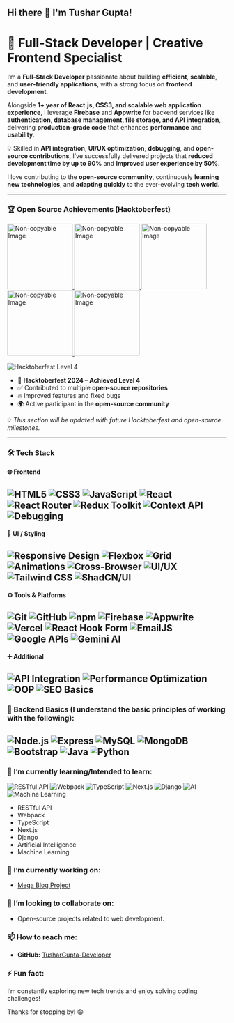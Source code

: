 ## Hi there 👋 I'm Tushar Gupta!  

# 🚀 Full-Stack Developer | Creative Frontend Specialist  

I’m a **Full-Stack Developer** passionate about building **efficient**, **scalable**, and **user-friendly applications**, with a strong focus on **frontend development**.  

Alongside **1+ year of React.js, CSS3, and scalable web application experience**, I leverage **Firebase** and **Appwrite** for backend services like **authentication, database management, file storage, and API integration**, delivering **production-grade code** that enhances **performance** and **usability**.  

💡 Skilled in **API integration**, **UI/UX optimization**, **debugging**, and **open-source contributions**, I’ve successfully delivered projects that **reduced development time by up to 90%** and **improved user experience by 50%**.  

I love contributing to the **open-source community**, continuously **learning new technologies**, and **adapting quickly** to the ever-evolving **tech world**.  

---

### 🏆 Open Source Achievements (Hacktoberfest)  

<a href="https://www.holopin.io/hacktoberfest2024/userbadge/cm1rztplt108520cm6mobl4m7v" target="_blank">
  <img src="https://assets.holopin.io/hf2024levels/level0-sloth-code-0-0-0-0.webp" width="150" alt="Non-copyable Image" oncontextmenu="return false;" draggable="false" />
</a>

<a href="https://www.holopin.io/hacktoberfest2024/userbadge/cm2dkuufw23000cl8mwa515gp" target="_blank">
  <img src="https://assets.holopin.io/hf2024levels/level1-sloth-code-0-0-0-0.webp" width="150" alt="Non-copyable Image" oncontextmenu="return false;" draggable="false" />
</a>
<a href="https://www.holopin.io/hacktoberfest2024/userbadge/cm2eow80794080cl2bexupev6" target="_blank">
  <img src="https://assets.holopin.io/hf2024levels/level2-sloth-code-0-0-0-0.webp" width="150" alt="Non-copyable Image" oncontextmenu="return false;" draggable="false" />
</a>
<a href="https://www.holopin.io/hacktoberfest2024/userbadge/cm2jwhh8z23800cmfit05fr4g" target="_blank">
  <img src="https://assets.holopin.io/hf2024levels/level3-sloth-code-0-0-0-0.webp" width="150" alt="Non-copyable Image" oncontextmenu="return false;" draggable="false" />
</a>
<a href="https://www.holopin.io/hacktoberfest2024/userbadge/cm31nxp7o50580clgb2ycbyax" target="_blank">
  <img src="https://assets.holopin.io/hf2024levels/level4-sloth-code-0-0-0-0.webp" width="150" alt="Non-copyable Image" oncontextmenu="return false;" draggable="false" />
</a>

![Hacktoberfest Level 4](https://img.shields.io/badge/Hacktoberfest-Level%204-blueviolet?style=for-the-badge&logo=hackthebox&logoColor=white)

- 🎉 **Hacktoberfest 2024 – Achieved Level 4**  
- ✅ Contributed to multiple **open-source repositories**  
- 🔥 Improved features and fixed bugs  
- 🌍 Active participant in the **open-source community**  

💡 *This section will be updated with future Hacktoberfest and open-source milestones.*  

---

### 🛠️ Tech Stack

#### 🌐 Frontend
![HTML5](https://img.shields.io/badge/HTML5-E34F26?style=for-the-badge&logo=html5&logoColor=white)
![CSS3](https://img.shields.io/badge/CSS3-1572B6?style=for-the-badge&logo=css3&logoColor=white)
![JavaScript](https://img.shields.io/badge/JavaScript-ES6+-F7DF1E?style=for-the-badge&logo=javascript&logoColor=black)
![React](https://img.shields.io/badge/React-61DAFB?style=for-the-badge&logo=react&logoColor=black)
![React Router](https://img.shields.io/badge/React_Router-CA4245?style=for-the-badge&logo=react-router&logoColor=white)
![Redux Toolkit](https://img.shields.io/badge/Redux_Toolkit-764ABC?style=for-the-badge&logo=redux&logoColor=white)
![Context API](https://img.shields.io/badge/Context_API-61DAFB?style=for-the-badge&logo=react&logoColor=black)
![Debugging](https://img.shields.io/badge/Debugging-000000?style=for-the-badge&logo=javascript&logoColor=white)
--
#### 🎨 UI / Styling
![Responsive Design](https://img.shields.io/badge/Responsive%20Design-4285F4?style=for-the-badge&logo=googlechrome&logoColor=white)
![Flexbox](https://img.shields.io/badge/Flexbox-FF6F00?style=for-the-badge&logo=css3&logoColor=white)
![Grid](https://img.shields.io/badge/CSS%20Grid-2965f1?style=for-the-badge&logo=css3&logoColor=white)
![Animations](https://img.shields.io/badge/Animations-FF4088?style=for-the-badge&logo=framer&logoColor=white)
![Cross-Browser](https://img.shields.io/badge/Cross--Browser-5A29E4?style=for-the-badge&logo=googlechrome&logoColor=white)
![UI/UX](https://img.shields.io/badge/UI%2FUX%20Best%20Practices-FF61F6?style=for-the-badge&logo=figma&logoColor=white)
![Tailwind CSS](https://img.shields.io/badge/Tailwind_CSS-38B2AC?style=for-the-badge&logo=tailwind-css&logoColor=white)
![ShadCN/UI](https://img.shields.io/badge/ShadCN%2FUI-000000?style=for-the-badge&logo=react&logoColor=white)
--
#### ⚙️ Tools & Platforms
![Git](https://img.shields.io/badge/Git-F05032?style=for-the-badge&logo=git&logoColor=white)
![GitHub](https://img.shields.io/badge/GitHub-181717?style=for-the-badge&logo=github&logoColor=white)
![npm](https://img.shields.io/badge/npm-CB3837?style=for-the-badge&logo=npm&logoColor=white)
![Firebase](https://img.shields.io/badge/Firebase-FFCA28?style=for-the-badge&logo=firebase&logoColor=black)
![Appwrite](https://img.shields.io/badge/Appwrite-F02E65?style=for-the-badge&logo=appwrite&logoColor=white)
![Vercel](https://img.shields.io/badge/Vercel-000000?style=for-the-badge&logo=vercel&logoColor=white)
![React Hook Form](https://img.shields.io/badge/React_Hook_Form-ECF2FF?style=for-the-badge&logo=reacthookform&logoColor=black)
![EmailJS](https://img.shields.io/badge/EmailJS-FF5C83?style=for-the-badge&logo=email&logoColor=white)
![Google APIs](https://img.shields.io/badge/Google%20APIs-4285F4?style=for-the-badge&logo=google&logoColor=white)
![Gemini AI](https://img.shields.io/badge/Gemini_AI-4285F4?style=for-the-badge&logo=google&logoColor=white)
--
#### ➕ Additional
![API Integration](https://img.shields.io/badge/API%20Integration-009688?style=for-the-badge&logo=fastapi&logoColor=white)
![Performance Optimization](https://img.shields.io/badge/Web%20Performance%20Optimization-FF9800?style=for-the-badge&logo=googlechrome&logoColor=white)
![OOP](https://img.shields.io/badge/Object--Oriented%20Programming-7952B3?style=for-the-badge&logo=java&logoColor=white)
![SEO Basics](https://img.shields.io/badge/SEO-Basics-36A97E?style=for-the-badge&logo=google&logoColor=white)
--
### 🔧 Backend Basics (I understand the basic principles of working with the following):
![Node.js](https://img.shields.io/badge/Node.js-339933?style=for-the-badge&logo=nodedotjs&logoColor=white)
![Express](https://img.shields.io/badge/Express-000000?style=for-the-badge&logo=express&logoColor=white)
![MySQL](https://img.shields.io/badge/MySQL-4479A1?style=for-the-badge&logo=mysql&logoColor=white)
![MongoDB](https://img.shields.io/badge/MongoDB-47A248?style=for-the-badge&logo=mongodb&logoColor=white)
![Bootstrap](https://img.shields.io/badge/Bootstrap-563D7C?style=for-the-badge&logo=bootstrap&logoColor=white)
![Java](https://img.shields.io/badge/Java-D00000?style=for-the-badge&logo=java&logoColor=white)
![Python](https://img.shields.io/badge/Python-3776AB?style=for-the-badge&logo=python&logoColor=white)
--
### 🌱 I’m currently learning/Intended to learn:
![RESTful API](https://img.shields.io/badge/RESTful_API-5C5C5C?style=for-the-badge)
![Webpack](https://img.shields.io/badge/Webpack-8DD6F9?style=for-the-badge&logo=webpack&logoColor=black)
![TypeScript](https://img.shields.io/badge/TypeScript-007ACC?style=for-the-badge&logo=typescript&logoColor=white)
![Next.js](https://img.shields.io/badge/Next.js-000000?style=for-the-badge&logo=next.js&logoColor=white)
![Django](https://img.shields.io/badge/Django-092E20?style=for-the-badge&logo=django&logoColor=white)
![AI](https://img.shields.io/badge/AI-FFBF00?style=for-the-badge)
![Machine Learning](https://img.shields.io/badge/Machine_Learning-FF7F50?style=for-the-badge)

- RESTful API
- Webpack
- TypeScript
- Next.js
- Django
- Artificial Intelligence
- Machine Learning

### 🔭 I’m currently working on:
- [Mega Blog Project](https://github.com/TusharGupta-Developer/React.js/tree/main/11reduxToolkitTodo/reduxToolkitTodo)

### 👯 I’m looking to collaborate on:
- Open-source projects related to web development.

### 📫 How to reach me:
- **GitHub:** [TusharGupta-Developer](https://github.com/TusharGupta-Developer)

### ⚡ Fun fact:
I’m constantly exploring new tech trends and enjoy solving coding challenges!

Thanks for stopping by! 😄
